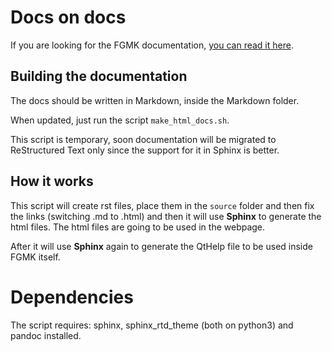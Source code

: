 # Docs on docs

If you are looking for the FGMK documentation,
[you can read it here](Markdown/index.md).


## Building the documentation

The docs should be written in Markdown, inside the Markdown folder.

When updated, just run the script `make_html_docs.sh`.

This script is temporary, soon documentation will be migrated to ReStructured
Text only since the support for it in Sphinx is better.


## How it works

This script will create rst files, place them in the `source` folder and then
fix the links (switching .md to .html) and then it will use **Sphinx** to
generate the html files. The html files are going to be used in the webpage.

After it will use **Sphinx** again to generate the QtHelp file to be used inside
FGMK itself.


# Dependencies

The script requires: sphinx, sphinx_rtd_theme (both on python3) and pandoc
installed.
